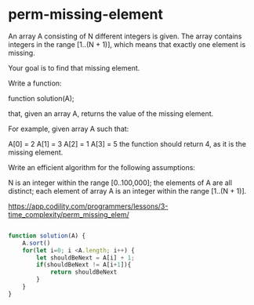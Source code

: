 # perm-missing-element

An array A consisting of N different integers is given. The array contains integers in the range [1..(N + 1)], which means that exactly one element is missing.

Your goal is to find that missing element.

Write a function:

function solution(A);

that, given an array A, returns the value of the missing element.

For example, given array A such that:

  A[0] = 2
  A[1] = 3
  A[2] = 1
  A[3] = 5
the function should return 4, as it is the missing element.

Write an efficient algorithm for the following assumptions:

N is an integer within the range [0..100,000];
the elements of A are all distinct;
each element of array A is an integer within the range [1..(N + 1)].

https://app.codility.com/programmers/lessons/3-time_complexity/perm_missing_elem/

``` js 

function solution(A) {
    A.sort()
    for(let i=0; i <A.length; i++) {
        let shouldBeNext = A[i] + 1;
        if(shouldBeNext != A[i+1]){
            return shouldBeNext
        }
    }
}

```
